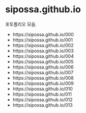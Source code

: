 # sipossa.github.io

포토폴리오 모음. <br>
<ul>
  <li> https://sipossa.github.io/000 </li>
  <li> https://sipossa.github.io/001 </li>
  <li> https://sipossa.github.io/002 </li>
  <li> https://sipossa.github.io/003 </li>
  <li> https://sipossa.github.io/004 </li>
  <li> https://sipossa.github.io/005 </li>
  <li> https://sipossa.github.io/006 </li>
  <li> https://sipossa.github.io/007 </li>
  <li> https://sipossa.github.io/008 </li>
  <li> https://sipossa.github.io/009 </li>
  <li> https://sipossa.github.io/010 </li>
  <li> https://sipossa.github.io/011 </li>
  <li> https://sipossa.github.io/012 </li>
  <li> https://sipossa.github.io/013 </li>
</ul>

